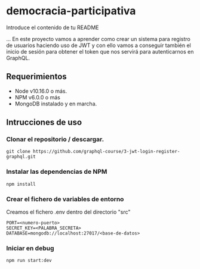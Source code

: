 # democracia-participativa

Introduce el contenido de tu README

...
En este proyecto vamos a aprender como crear un sistema para registro de usuarios haciendo uso de JWT y con ello vamos a conseguir también el inicio de sesión para obtener el token que nos servirá para autenticarnos en GraphQL.

## Requerimientos

* Node v10.16.0 o más.
* NPM v6.0.0 o más
* MongoDB instalado y en marcha.

## Intrucciones de uso

### Clonar el repositorio / descargar.
```git clone https://github.com/graphql-course/3-jwt-login-register-graphql.git```

### Instalar las dependencias de NPM
```npm install```

### Crear el fichero de variables de entorno
Creamos el fichero .env dentro del directorio "src"
```
PORT=<numero-puerto>
SECRET_KEY=<PALABRA_SECRETA>
DATABASE=mongodb://localhost:27017/<base-de-datos>
```

### Iniciar en debug
```npm run start:dev```